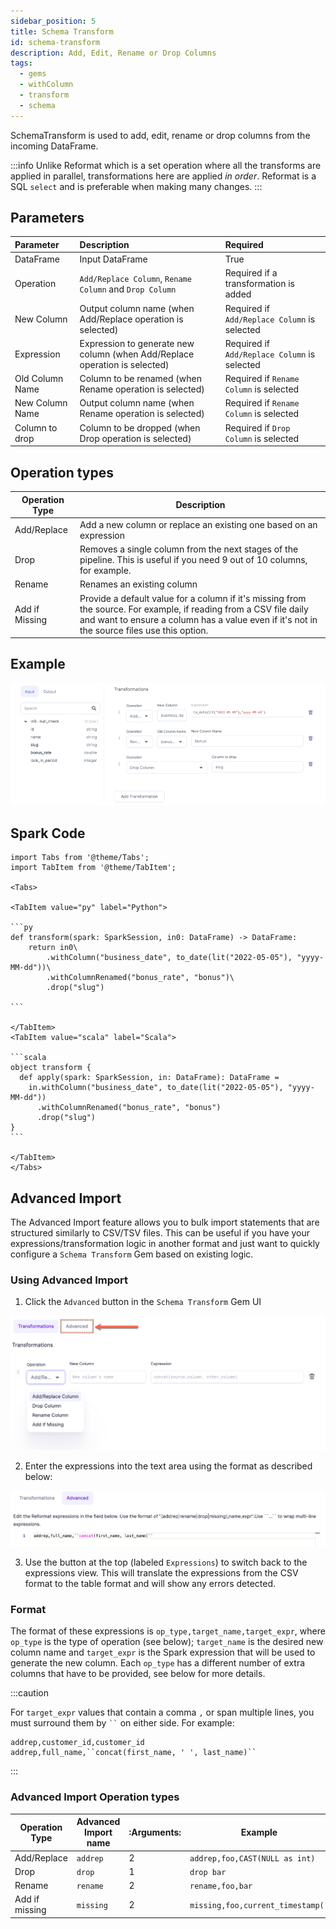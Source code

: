 ```yaml
---
sidebar_position: 5
title: Schema Transform
id: schema-transform
description: Add, Edit, Rename or Drop Columns
tags:
  - gems
  - withColumn
  - transform
  - schema
---
```


SchemaTransform is used to add, edit, rename or drop columns from the incoming DataFrame.

:::info
Unlike Reformat which is a set operation where all the transforms are applied in parallel, transformations here are applied _in order_.
Reformat is a SQL `select` and is preferable when making many changes.
:::

## Parameters

| Parameter       | Description                                                                | Required                                     |
| :-------------- | :------------------------------------------------------------------------- | :------------------------------------------- |
| DataFrame       | Input DataFrame                                                            | True                                         |
| Operation       | `Add/Replace Column`, `Rename Column` and `Drop Column`                    | Required if a transformation is added        |
| New Column      | Output column name (when Add/Replace operation is selected)                | Required if `Add/Replace Column` is selected |
| Expression      | Expression to generate new column (when Add/Replace operation is selected) | Required if `Add/Replace Column` is selected |
| Old Column Name | Column to be renamed (when Rename operation is selected)                   | Required if `Rename Column` is selected      |
| New Column Name | Output column name (when Rename operation is selected)                     | Required if `Rename Column` is selected      |
| Column to drop  | Column to be dropped (when Drop operation is selected)                     | Required if `Drop Column` is selected        |

## Operation types

| Operation Type | Description                                                                                                                                                                                                       |
| -------------- | ----------------------------------------------------------------------------------------------------------------------------------------------------------------------------------------------------------------- |
| Add/Replace    | Add a new column or replace an existing one based on an expression                                                                                                                                                |
| Drop           | Removes a single column from the next stages of the pipeline. This is useful if you need 9 out of 10 columns, for example.                                                                                        |
| Rename         | Renames an existing column                                                                                                                                                                                        |
| Add if Missing | Provide a default value for a column if it's missing from the source. For example, if reading from a CSV file daily and want to ensure a column has a value even if it's not in the source files use this option. |

## Example

![Example usage of SchemaTransform](./img/schemaTransform_eg_1.png)

## Spark Code

````mdx-code-block
import Tabs from '@theme/Tabs';
import TabItem from '@theme/TabItem';

<Tabs>

<TabItem value="py" label="Python">

```py
def transform(spark: SparkSession, in0: DataFrame) -> DataFrame:
    return in0\
        .withColumn("business_date", to_date(lit("2022-05-05"), "yyyy-MM-dd"))\
        .withColumnRenamed("bonus_rate", "bonus")\
        .drop("slug")

```

</TabItem>
<TabItem value="scala" label="Scala">

```scala
object transform {
  def apply(spark: SparkSession, in: DataFrame): DataFrame =
    in.withColumn("business_date", to_date(lit("2022-05-05"), "yyyy-MM-dd"))
      .withColumnRenamed("bonus_rate", "bonus")
      .drop("slug")
}
```

</TabItem>
</Tabs>

````

## Advanced Import

The Advanced Import feature allows you to bulk import statements that are structured similarly to CSV/TSV files. This can be useful if you have your expressions/transformation logic in another format and just want to quickly configure a `Schema Transform` Gem based on existing logic.

### Using Advanced Import

1. Click the `Advanced` button in the `Schema Transform` Gem UI

![Advanced import toggle](./img/schematransform_advanced_1.png)

2. Enter the expressions into the text area using the format as described below:

![Advanced import mode](./img/schematransform_advanced_2.png)

3. Use the button at the top (labeled `Expressions`) to switch back to the expressions view. This will translate the expressions from the CSV format to the table format and will show any errors detected.

### Format

The format of these expressions is `op_type,target_name,target_expr`, where `op_type` is the type of operation (see below); `target_name` is the desired new column name and `target_expr` is the Spark expression that will be used to generate the new column. Each `op_type` has a different number of extra columns that have to be provided, see below for more details.

:::caution

For `target_expr` values that contain a comma `,` or span multiple lines, you must surround them by ` `` ` on either side. For example:

```
addrep,customer_id,customer_id
addrep,full_name,``concat(first_name, ' ', last_name)``
```

:::

### Advanced Import Operation types

| Operation Type | Advanced Import name | :Arguments: | Example                           |
| -------------- | -------------------- | ----------- | --------------------------------- |
| Add/Replace    | `addrep`             | 2           | `addrep,foo,CAST(NULL as int)`    |
| Drop           | `drop`               | 1           | `drop bar`                        |
| Rename         | `rename`             | 2           | `rename,foo,bar`                  |
| Add if missing | `missing`            | 2           | `missing,foo,current_timestamp()` |
